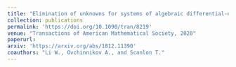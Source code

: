 ```yaml
---
title: "Elimination of unknowns for systems of algebraic differential-difference equations"
collection: publications
permalink: 'https://doi.org/10.1090/tran/8219'
venue: "Transactions of American Mathematical Society, 2020"
paperurl:
arxiv: 'https://arxiv.org/abs/1812.11390'
coauthors: "Li W., Ovchinnikov A., and Scanlon T."
---
```



